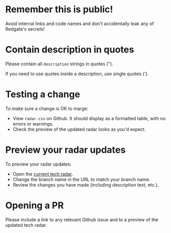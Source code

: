 # Remember this is public!

Avoid internal links and code names and don't accidentally leak any of Redgate's secrets!

# Contain description in quotes

Please contain all `description` strings in quotes (").

If you need to use quotes inside a description, use single quotes (').

# Testing a change

To make sure a change is OK to marge:
* View `radar.csv` on Github. It should display as a formatted table, with no errors or warnings.
* Check the preview of the updated radar looks as you'd expect.

# Preview your radar updates

To preview your radar updates:
* Open the [current tech radar](https://radar.thoughtworks.com/?sheetId=https%3A%2F%2Fraw.githubusercontent.com%2Fred-gate%2FTech-Radar%2Fmain%2Fradar.csv).
* Change the branch name in the URL to match your branch name.
* Review the changes you have made (including description text, etc.).

# Opening a PR

Please include a link to any relevant Github issue and to a preview of the updated tech radar.
